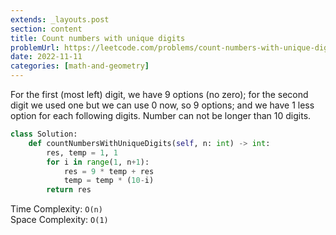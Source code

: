 ```yaml
---
extends: _layouts.post
section: content
title: Count numbers with unique digits
problemUrl: https://leetcode.com/problems/count-numbers-with-unique-digits/
date: 2022-11-11
categories: [math-and-geometry]
---
```


For the first (most left) digit, we have 9 options (no zero); for the second digit we used one but we can use 0 now, so 9 options; and we have 1 less option for each following digits. Number can not be longer than 10 digits.

```python
class Solution:
    def countNumbersWithUniqueDigits(self, n: int) -> int:
        res, temp = 1, 1
        for i in range(1, n+1):
            res = 9 * temp + res
            temp = temp * (10-i)
        return res
```

Time Complexity: `O(n)` <br/>
Space Complexity: `O(1)`
